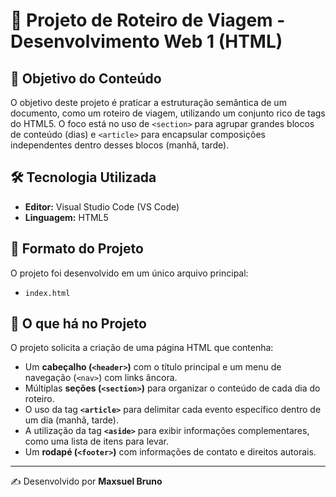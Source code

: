 # 📘 Projeto de Roteiro de Viagem - Desenvolvimento Web 1 (HTML)

## 🎯 Objetivo do Conteúdo

O objetivo deste projeto é praticar a estruturação semântica de um documento, como um roteiro de viagem, utilizando um conjunto rico de tags do HTML5. O foco está no uso de `<section>` para agrupar grandes blocos de conteúdo (dias) e `<article>` para encapsular composições independentes dentro desses blocos (manhã, tarde).

## 🛠️ Tecnologia Utilizada

- **Editor:** Visual Studio Code (VS Code)
- **Linguagem:** HTML5

## 📂 Formato do Projeto

O projeto foi desenvolvido em um único arquivo principal:

- `index.html`

## 📝 O que há no Projeto

O projeto solicita a criação de uma página HTML que contenha:

- Um **cabeçalho (`<header>`)** com o título principal e um menu de navegação (`<nav>`) com links âncora.
- Múltiplas **seções (`<section>`)** para organizar o conteúdo de cada dia do roteiro.
- O uso da tag **`<article>`** para delimitar cada evento específico dentro de um dia (manhã, tarde).
- A utilização da tag **`<aside>`** para exibir informações complementares, como uma lista de itens para levar.
- Um **rodapé (`<footer>`)** com informações de contato e direitos autorais.

---

✍️ Desenvolvido por **Maxsuel Bruno**
